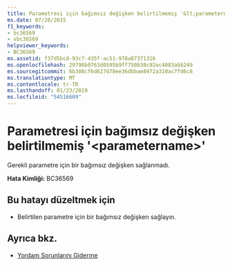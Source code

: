 ```yaml
---
title: Parametresi için bağımsız değişken belirtilmemiş '&lt;parametername&gt;'
ms.date: 07/20/2015
f1_keywords:
- bc36569
- vbc36569
helpviewer_keywords:
- BC36569
ms.assetid: f37d5bcd-93c7-435f-ac51-978a87371316
ms.openlocfilehash: 29790b0763d0595b9ff750b38c92ec4083abb249
ms.sourcegitcommit: 6b308cf6d627d78ee36dbbae8972a310ac7fd6c8
ms.translationtype: MT
ms.contentlocale: tr-TR
ms.lasthandoff: 01/23/2019
ms.locfileid: "54516609"
---
```

# <a name="argument-not-specified-for-parameter-ltparameternamegt"></a>Parametresi için bağımsız değişken belirtilmemiş '&lt;parametername&gt;'
Gerekli parametre için bir bağımsız değişken sağlanmadı.  
  
 **Hata Kimliği:** BC36569  
  
## <a name="to-correct-this-error"></a>Bu hatayı düzeltmek için  
  
-   Belirtilen parametre için bir bağımsız değişken sağlayın.  
  
## <a name="see-also"></a>Ayrıca bkz.

- [Yordam Sorunlarını Giderme](../../visual-basic/programming-guide/language-features/procedures/troubleshooting-procedures.md)
